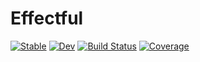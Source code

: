 # Effectful

[![Stable](https://img.shields.io/badge/docs-stable-blue.svg)](https://cscherrer.github.io/Effectful.jl/stable/)
[![Dev](https://img.shields.io/badge/docs-dev-blue.svg)](https://cscherrer.github.io/Effectful.jl/dev/)
[![Build Status](https://github.com/cscherrer/Effectful.jl/actions/workflows/CI.yml/badge.svg?branch=main)](https://github.com/cscherrer/Effectful.jl/actions/workflows/CI.yml?query=branch%3Amain)
[![Coverage](https://codecov.io/gh/cscherrer/Effectful.jl/branch/main/graph/badge.svg)](https://codecov.io/gh/cscherrer/Effectful.jl)
